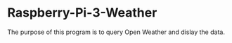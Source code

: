# Raspberry-Pi-3-Weather

The purpose of this program is to query Open Weather and dislay the data.
